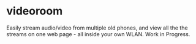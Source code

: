 # videoroom
Easily stream audio/video from multiple old phones, and view all the the streams on one web page - all inside your own WLAN.
Work in Progress.
